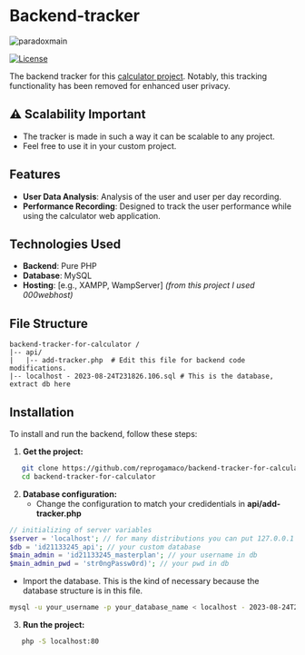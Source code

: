 #  Backend-tracker

<p align="left"> <img src="https://komarev.com/ghpvc/?username=paradoxmain&label=Project%20viewed&color=0e75b6&style=flat" alt="paradoxmain" /> </p>

[![License](https://img.shields.io/badge/license-MIT-blue.svg)](https://opensource.org/licenses/MIT)


The backend tracker for this [calculator project](https://github.com/reprogamaco/calculator). Notably, this tracking functionality has been removed for enhanced user privacy.

## ⚠️ Scalability Important
 - The tracker is made in such a way it can be scalable to any project.
 - Feel free to use it in your custom project.
   
## Features

- **User Data Analysis**: Analysis of the user and user per day recording.
- **Performance Recording**: Designed to track the user performance while using the calculator web application.

## Technologies Used

- **Backend**: Pure PHP
- **Database**: MySQL
- **Hosting**: [e.g., XAMPP, WampServer] *(from this project I used 000webhost)*
  

## File Structure

```plaintext
backend-tracker-for-calculator /
|-- api/
|   |-- add-tracker.php  # Edit this file for backend code modifications.
|-- localhost - 2023-08-24T231826.106.sql # This is the database, extract db here
```

## Installation

To install and run the backend, follow these steps:
1. **Get the project:**
   
```bash
   git clone https://github.com/reprogamaco/backend-tracker-for-calculator.git
   cd backend-tracker-for-calculator
```

2. **Database configuration:**
   - Change the configuration to match your credidentials in **api/add-tracker.php**
     
```php
// initializing of server variables
$server = 'localhost'; // for many distributions you can put 127.0.0.1
$db = 'id21133245_api'; // your custom database
$main_admin = 'id21133245_masterplan'; // your username in db
$main_admin_pwd = 'str0ngPassw0rd)'; // your pwd in db
```

  - Import the database. This is the kind of necessary because the database structure is in this file.

```bash
mysql -u your_username -p your_database_name < localhost - 2023-08-24T231826.106.sql
```

3. **Run the project:**

```bash
   php -S localhost:80
```
